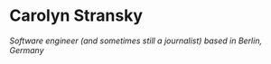 # Carolyn Stransky

_Software engineer (and sometimes still a journalist) based in Berlin, Germany_ <br>
